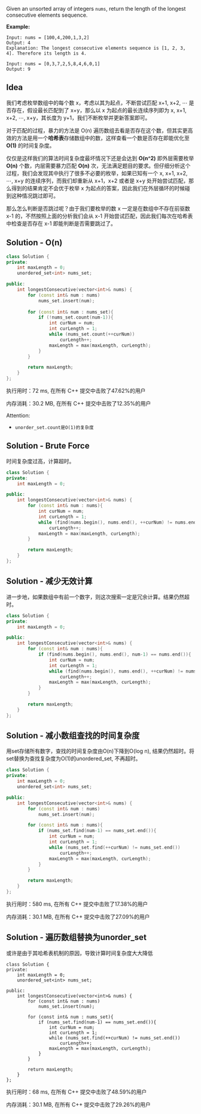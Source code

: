 Given an unsorted array of integers `nums`, return the length of the longest consecutive elements sequence.



**Example:**

```
Input: nums = [100,4,200,1,3,2]
Output: 4
Explanation: The longest consecutive elements sequence is [1, 2, 3, 4]. Therefore its length is 4.

Input: nums = [0,3,7,2,5,8,4,6,0,1]
Output: 9
```

## Idea

我们考虑枚举数组中的每个数 x，考虑以其为起点，不断尝试匹配 x+1, x+2, ⋯ 是否存在，假设最长匹配到了 x+y，那么以 x 为起点的最长连续序列即为 x, x+1, x+2, ⋯, x+y，其长度为 y+1，我们不断枚举并更新答案即可。

对于匹配的过程，暴力的方法是 O(n) 遍历数组去看是否存在这个数，但其实更高效的方法是用一个**哈希表**存储数组中的数，这样查看一个数是否存在即能优化至 **O(1)** 的时间复杂度。

仅仅是这样我们的算法时间复杂度最坏情况下还是会达到 **O(n^2)** 即外层需要枚举 **O(n)** 个数，内层需要暴力匹配 **O(n)** 次，无法满足题目的要求。但仔细分析这个过程，我们会发现其中执行了很多不必要的枚举，如果已知有一个 x, x+1, x+2, ⋯, x+y 的连续序列，而我们却重新从 x+1，x+2 或者是 x+y 处开始尝试匹配，那么得到的结果肯定不会优于枚举 x 为起点的答案，因此我们在外层循环的时候碰到这种情况跳过即可。

那么怎么判断是否跳过呢？由于我们要枚举的数 x 一定是在数组中不存在前驱数 x-1 的，不然按照上面的分析我们会从 x-1 开始尝试匹配，因此我们每次在哈希表中检查是否存在 x-1 即能判断是否需要跳过了。

## Solution - O(n)


```c++
class Solution {
private:
    int maxLength = 0;
    unordered_set<int> nums_set;

public:
    int longestConsecutive(vector<int>& nums) {
        for (const int& num : nums)
            nums_set.insert(num);
        
        for (const int& num : nums_set){
            if (!nums_set.count(num-1)){
                int curNum = num;
                int curLength = 1;
                while (nums_set.count(++curNum))
                    curLength++;
                maxLength = max(maxLength, curLength);
            }
        }

        return maxLength;
    }
};
```

执行用时：72 ms, 在所有 C++ 提交中击败了47.62%的用户

内存消耗：30.2 MB, 在所有 C++ 提交中击败了12.35%的用户

Attention:
- ```
  unorder_set.count是O(1)的复杂度
  ```

## Solution - Brute Force

时间复杂度过高，计算超时。

```c++
class Solution {
private:
    int maxLength = 0;

public:
    int longestConsecutive(vector<int>& nums) {
        for (const int& num : nums){
            int curNum = num;
            int curLength = 1;
            while (find(nums.begin(), nums.end(), ++curNum) != nums.end())
                curLength++;
            maxLength = max(maxLength, curLength);
        }

        return maxLength;
    }
};
```

## Solution - 减少无效计算

进一步地，如果数组中有前一个数字，则这次搜索一定是冗余计算。结果仍然超时。

```c++
class Solution {
private:
    int maxLength = 0;

public:
    int longestConsecutive(vector<int>& nums) {
        for (const int& num : nums){
            if (find(nums.begin(), nums.end(), num-1) == nums.end()){
                int curNum = num;
                int curLength = 1;
                while (find(nums.begin(), nums.end(), ++curNum) != nums.end())
                    curLength++;
                maxLength = max(maxLength, curLength);
            }
        }

        return maxLength;
    }
};
```

## Solution - 减小数组查找的时间复杂度

用set存储所有数字，查找的时间复杂度由O(n)下降到O(log n), 结果仍然超时。将set替换为查找复杂度为O(1)的unordered_set, 不再超时。

```c++
class Solution {
private:
    int maxLength = 0;
    unordered_set<int> nums_set;

public:
    int longestConsecutive(vector<int>& nums) {
        for (const int& num : nums)
            nums_set.insert(num);

        for (const int& num : nums){
            if (nums_set.find(num-1) == nums_set.end()){
                int curNum = num;
                int curLength = 1;
                while (nums_set.find(++curNum) != nums_set.end())
                    curLength++;
                maxLength = max(maxLength, curLength);
            }
        }

        return maxLength;
    }
};
```

执行用时：580 ms, 在所有 C++ 提交中击败了17.38%的用户

内存消耗：30.1 MB, 在所有 C++ 提交中击败了27.09%的用户

## Solution - 遍历数组替换为unorder_set

或许是由于其哈希表机制的原因，导致计算时间复杂度大大降低

```
class Solution {
private:
    int maxLength = 0;
    unordered_set<int> nums_set;

public:
    int longestConsecutive(vector<int>& nums) {
        for (const int& num : nums)
            nums_set.insert(num);
        
        for (const int& num : nums_set){
            if (nums_set.find(num-1) == nums_set.end()){
                int curNum = num;
                int curLength = 1;
                while (nums_set.find(++curNum) != nums_set.end())
                    curLength++;
                maxLength = max(maxLength, curLength);
            }
        }

        return maxLength;
    }
};
```

执行用时：68 ms, 在所有 C++ 提交中击败了48.59%的用户

内存消耗：30.1 MB, 在所有 C++ 提交中击败了29.26%的用户
